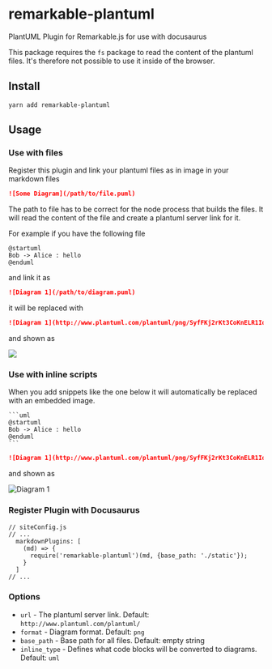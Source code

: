 # remarkable-plantuml

PlantUML Plugin for Remarkable.js for use with docusaurus

This package requires the `fs` package to read the content of the plantuml files. It's therefore not possible to use it inside of
the browser.

## Install

```
yarn add remarkable-plantuml
```

## Usage

### Use with files

Register this plugin and link your plantuml files as in image in your markdown files

```md
![Some Diagram](/path/to/file.puml)
```

The path to file has to be correct for the node process that builds the files. It will read the content of the file and create
a plantuml server link for it.

For example if you have the following file

```
@startuml
Bob -> Alice : hello
@enduml
```

and link it as

```md
![Diagram 1](/path/to/diagram.puml)
```

it will be replaced with

```md
![Diagram 1](http://www.plantuml.com/plantuml/png/SyfFKj2rKt3CoKnELR1Io4ZDoSa70000)
```

and shown as

![](http://www.plantuml.com/plantuml/png/SyfFKj2rKt3CoKnELR1Io4ZDoSa70000)

### Use with inline scripts

When you add snippets like the one below it will automatically be replaced with an embedded image.

    ```uml
    @startuml
    Bob -> Alice : hello
    @enduml
    ```

```md
![Diagram 1](http://www.plantuml.com/plantuml/png/SyfFKj2rKt3CoKnELR1Io4ZDoSa70000)
```

and shown as

![Diagram 1](http://www.plantuml.com/plantuml/png/SyfFKj2rKt3CoKnELR1Io4ZDoSa70000)

### Register Plugin with Docusaurus

```
// siteConfig.js
// ...
  markdownPlugins: [
    (md) => {
      require('remarkable-plantuml')(md, {base_path: './static'});
    }
  ]
// ...
```

### Options


* `url` - The plantuml server link. Default: `http://www.plantuml.com/plantuml/`
* `format` - Diagram format. Default: `png`
* `base_path` - Base path for all files. Default: empty string
* `inline_type` - Defines what code blocks will be converted to diagrams. Default: `uml`
